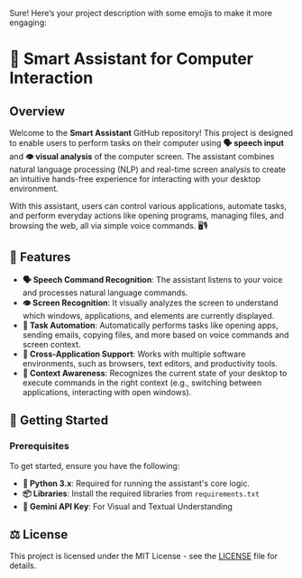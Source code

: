 Sure! Here’s your project description with some emojis to make it more engaging:

# 🚀 Smart Assistant for Computer Interaction

## Overview

Welcome to the **Smart Assistant** GitHub repository! This project is designed to enable users to perform tasks on their computer using **🗣️ speech input** and **👁️ visual analysis** of the computer screen. The assistant combines natural language processing (NLP) and real-time screen analysis to create an intuitive hands-free experience for interacting with your desktop environment.

With this assistant, users can control various applications, automate tasks, and perform everyday actions like opening programs, managing files, and browsing the web, all via simple voice commands. 🖥️🎙️

## 🌟 Features

- **🗣️ Speech Command Recognition**: The assistant listens to your voice and processes natural language commands.
- **👁️ Screen Recognition**: It visually analyzes the screen to understand which windows, applications, and elements are currently displayed.
- **🤖 Task Automation**: Automatically performs tasks like opening apps, sending emails, copying files, and more based on voice commands and screen context.
- **🔄 Cross-Application Support**: Works with multiple software environments, such as browsers, text editors, and productivity tools.
- **🧠 Context Awareness**: Recognizes the current state of your desktop to execute commands in the right context (e.g., switching between applications, interacting with open windows).

## 🚀 Getting Started

### Prerequisites

To get started, ensure you have the following:

- **🐍 Python 3.x**: Required for running the assistant's core logic.
- **📦 Libraries**: Install the required libraries from `requirements.txt`
- **🔑 Gemini API Key**: For Visual and Textual Understanding

## ⚖️ License

This project is licensed under the MIT License - see the [LICENSE](LICENSE) file for details.